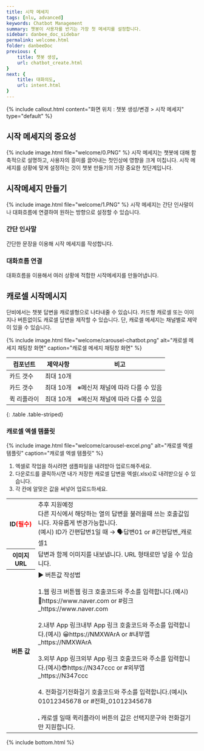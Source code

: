 ```yaml
---
title: 시작 메세지
tags: [nlu, advanced]
keywords: Chatbot Management
summary: 챗봇이 사용자를 반기는 가장 첫 메세지를 설정합니다.
sidebar: danbee_doc_sidebar
permalink: welcome.html
folder: danbeeDoc
previous: {
    title: 챗봇 생성,
    url: chatbot_create.html
}
next: {
    title: 대화의도,
    url: intent.html
}
---
```


{% include callout.html content="화면 위치 : 챗봇 생성/변경 > 시작 메세지" type="default" %}

## 시작 메세지의 중요성
{% include image.html file="welcome/0.PNG" %}
시작 메세지는 챗봇에 대해 함축적으로 설명하고, 사용자의 흥미를 끌어내는 첫인상에 영향을 크게 미칩니다. 시작 메세지를 상황에 맞게 설정하는 것이 챗봇 만들기의 가장 중요한 첫단계입니다.

## 시작메세지 만들기
{% include image.html file="welcome/1.PNG" %}
시작 메세지는 간단 인사말이나 대화흐름에 연결하여 원하는 방향으로 설정할 수 있습니다.

### 간단 인사말
간단한 문장을 이용해 시작 메세지를 작성합니다.

### 대화흐름 연결
대화흐름을 이용해서 여러 상황에 적합한 시작메세지를 만들어냅니다.

## 캐로셀 시작메시지
단비에서는 챗봇 답변을 캐로셀형으로 나타내줄 수 있습니다. 카드형 캐로셀 또는 이미지나 버튼없이도 캐로셀 답변을 제작할 수 있습니다. 단, 캐로셀 메세지는 채널별로 제약이 있을 수 있습니다.
   
{% include image.html file="welcome/carousel-chatbot.png" alt="캐로셀 메세지 채팅창 화면" caption="캐로셀 메세지 채팅창 화면" %}

| 컴포넌트 | 제약사항 | 비고 |
|--------|-------|-------|
| 카드 갯수 | 최대 10개 |  |
| 카드 갯수 | 최대 10개 | ※메신저 채널에 따라 다를 수 있음 |
| 퀵 리플라이 | 최대 10개 | ※메신저 채널에 따라 다를 수 있음 |
{: .table .table-striped}

### 캐로셀 엑셀 템플릿
{% include image.html file="welcome/carousel-excel.png" alt="캐로셀 엑셀 템플릿" caption="캐로셀 엑셀 템플릿" %}

1. 엑셀로 작업을 하시려면 샘플파일을 내려받아 업로드해주세요.
2. 다운로드를 클릭하시면 내가 저장한 캐로셀 답변을 엑셀(.xlsx)로 내려받으실 수 있습니다.
3. 각 칸에 알맞은 값을 써넣어 업로드하세요.
  
<table class="table table-bordered">
    <colgroup>
        <col width="15%" />
        <col width="85%" />
    </colgroup>
    <tr>
        <th>ID<span style="color:red">(필수)</span></th>
        <td>추후 지원예정<br>다른 지식에서 해당하는 열의 답변을 불러올때 쓰는 호출값입니다. 자유롭게 변경가능합니다.<br>(예시) ID가 간편답변1일 때 → 🗣답변01 or #간편답변_캐로셀1</td>
    </tr>
    <tr>
        <th>이미지 URL</th>
        <td>답변과 함께 이미지를 내보냅니다. URL 형태로만 넣을 수 있습니다.</td>
    </tr>
    <tr>    
        <th>버튼 값</th>
        <td>
            ▶ 버튼값 작성법 <br><br>
            1.웹 링크 버튼웹 링크 호출코드와 주소를 입력합니다.(예시) 🔗https://www.naver.com or #링크_https://www.naver.com <br><br>
            2.내부 App 링크내부 App 링크 호출코드와 주소를 입력합니다.(예시) 😀https://NMXWArA or #내부앱_https://NMXWArA <br><br>
            3.외부 App 링크외부 App 링크 호출코드와 주소를 입력합니다.(예시)😎https://N347ccc or #외부앱_https://N347ccc <br><br>
            4. 전화걸기전화걸기 호출코드와 주소를 입력합니다.(예시)📞01012345678 or #전화_01012345678 <br><br>            
            <b style="font-size: 4px">●</b> 캐로셀 일때 퀵리플라이 버튼의 값은 선택지문구와 전화걸기만 지원합니다.
        </td>
    </tr>
</table>

{% include bottom.html %}
